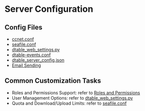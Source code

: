 # Server Configuration

## Config Files

* [ccnet.conf](ccnet-conf.md)
* [seafile.conf](seafile-conf.md)
* [dtable_web_settings.py](dtable_web_settings.md)
* [dtable-events.conf](dtable-events-conf.md)
* [dtable_server_config.json](dtable_server_config.md)
* [Email Sending](sending_email.md)

## Common Customization Tasks

* Roles and Permissions Support: refer to [Roles and Permissions](roles_permissions.md)
* User Management Options: refer to [dtable_web_settings.py](dtable_web_settings.md)
* Quota and Download/Upload Limits: refer to [seafile.conf](seafile-conf.md)


